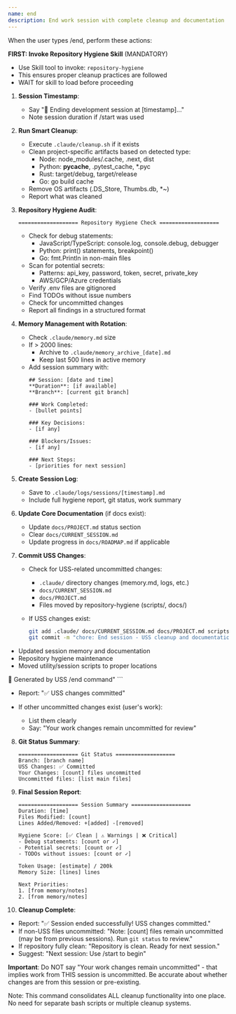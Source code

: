 ```yaml
---
name: end
description: End work session with complete cleanup and documentation
---
```


When the user types /end, perform these actions:

**FIRST: Invoke Repository Hygiene Skill** (MANDATORY)
- Use Skill tool to invoke: `repository-hygiene`
- This ensures proper cleanup practices are followed
- WAIT for skill to load before proceeding

1. **Session Timestamp**:
   - Say "🏁 Ending development session at [timestamp]..."
   - Note session duration if /start was used

2. **Run Smart Cleanup**:
   - Execute `.claude/cleanup.sh` if it exists
   - Clean project-specific artifacts based on detected type:
     - Node: node_modules/.cache, .next, dist
     - Python: __pycache__, .pytest_cache, *.pyc
     - Rust: target/debug, target/release
     - Go: go build cache
   - Remove OS artifacts (.DS_Store, Thumbs.db, *~)
   - Report what was cleaned

3. **Repository Hygiene Audit**:
   ```
   =================== Repository Hygiene Check ===================
   ```
   - Check for debug statements:
     - JavaScript/TypeScript: console.log, console.debug, debugger
     - Python: print() statements, breakpoint()
     - Go: fmt.Println in non-main files
   - Scan for potential secrets:
     - Patterns: api_key, password, token, secret, private_key
     - AWS/GCP/Azure credentials
   - Verify .env files are gitignored
   - Find TODOs without issue numbers
   - Check for uncommitted changes
   - Report all findings in a structured format

4. **Memory Management with Rotation**:
   - Check `.claude/memory.md` size
   - If > 2000 lines:
     - Archive to `.claude/memory_archive_[date].md`
     - Keep last 500 lines in active memory
   - Add session summary with:
     ```
     ## Session: [date and time]
     **Duration**: [if available]
     **Branch**: [current git branch]

     ### Work Completed:
     - [bullet points]

     ### Key Decisions:
     - [if any]

     ### Blockers/Issues:
     - [if any]

     ### Next Steps:
     - [priorities for next session]
     ```

5. **Create Session Log**:
   - Save to `.claude/logs/sessions/[timestamp].md`
   - Include full hygiene report, git status, work summary

6. **Update Core Documentation** (if docs exist):
   - Update `docs/PROJECT.md` status section
   - Clear `docs/CURRENT_SESSION.md`
   - Update progress in `docs/ROADMAP.md` if applicable

7. **Commit USS Changes**:
   - Check for USS-related uncommitted changes:
     - `.claude/` directory changes (memory.md, logs, etc.)
     - `docs/CURRENT_SESSION.md`
     - `docs/PROJECT.md`
     - Files moved by repository-hygiene (scripts/, docs/)

   - If USS changes exist:
     ```bash
     git add .claude/ docs/CURRENT_SESSION.md docs/PROJECT.md scripts/ 2>/dev/null
     git commit -m "chore: End session - USS cleanup and documentation

- Updated session memory and documentation
- Repository hygiene maintenance
- Moved utility/session scripts to proper locations

🤖 Generated by USS /end command"
     ```

   - Report: "✅ USS changes committed"

   - If other uncommitted changes exist (user's work):
     - List them clearly
     - Say: "Your work changes remain uncommitted for review"

8. **Git Status Summary**:
   ```
   =================== Git Status ===================
   Branch: [branch name]
   USS Changes: ✅ Committed
   Your Changes: [count] files uncommitted
   Uncommitted files: [list main files]
   ```

9. **Final Session Report**:
   ```
   =================== Session Summary ===================
   Duration: [time]
   Files Modified: [count]
   Lines Added/Removed: +[added] -[removed]

   Hygiene Score: [✅ Clean | ⚠️ Warnings | ❌ Critical]
   - Debug statements: [count or ✓]
   - Potential secrets: [count or ✓]
   - TODOs without issues: [count or ✓]

   Token Usage: [estimate] / 200k
   Memory Size: [lines] lines

   Next Priorities:
   1. [from memory/notes]
   2. [from memory/notes]
   ```

10. **Cleanup Complete**:
   - Report: "✅ Session ended successfully! USS changes committed."
   - If non-USS files uncommitted: "Note: [count] files remain uncommitted (may be from previous sessions). Run `git status` to review."
   - If repository fully clean: "Repository is clean. Ready for next session."
   - Suggest: "Next session: Use /start to begin"

   **Important**: Do NOT say "Your work changes remain uncommitted" - that implies work from THIS session is uncommitted. Be accurate about whether changes are from this session or pre-existing.

Note: This command consolidates ALL cleanup functionality into one place. No need for separate bash scripts or multiple cleanup systems.
